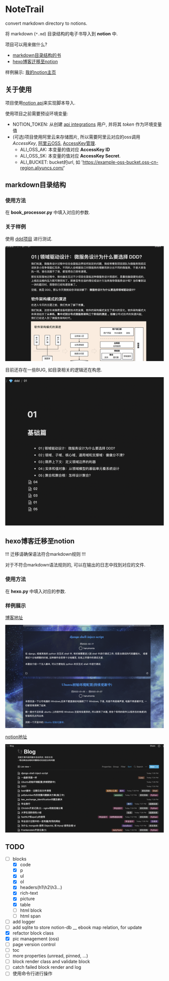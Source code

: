 # NoteTrail

<!-- more  In memory of a lost love -->

convert markdown directory to notions.

将 markdown (`*.md`) 目录结构的电子书导入到 __notion__ 中.

项目可以用来做什么?

- [markdown目录结构的书](#markdown目录结构的书)
- [hexo博客迁移至notion](#hexo博客迁移至notion)

样例展示: [我的notion主页](https://harumonia.notion.site/Harumonia-e1d77980f1b942beb0ac80c3f3448a8d)

## 关于使用

项目使用[notion api](https://developers.notion.com/)来实现脚本导入.

使用项目之前需要预设环境变量:

- NOTION_TOKEN: 从创建 [api integrations](https://www.notion.so/my-integrations) 用户, 并将其 _token_ 作为环境变量值
- (可选)项目使用阿里云来存储图片, 所以需要阿里云对应的oss调用 _AccessKey_, [阿里云OSS](https://oss.console.aliyun.com/overview), [AccessKey管理](https://ram.console.aliyun.com/users).
  - ALI_OSS_AK: 本变量的值对应 __AccessKey ID__
  - ALI_OSS_SK: 本变量的值对应 __AccessKey Secret__.
  - ALI_BUCKET: bucket的url, 如 'https://example-oss-bucket.oss-cn-region.aliyuncs.com/'

## markdown目录结构

### 使用方法

在 __book_processor.py__ 中填入对应的参数.

### 关于样例

使用 [ddd项目](https://github.com/zq99299/note-book2/tree/master/docs/ddd) 进行测试.

![bookcontent](./static/bookcontent.png)

目前还存在一些BUG, 如目录相关的逻辑还在构思.

![tocbug](./static/tocbug.png)


## hexo博客迁移至notion

!!!  迁移请确保语法符合markdown规则 !!!

对于不符合markdown语法规则的, 可以在输出的日志中找到对应的文件.

### 使用方法

在 __hexo.py__ 中填入对应的参数.

### 样例展示

[博客地址](https://blog.harumonia.moe/)

![hexoblog](./static/hexoblog.png)

[notion地址](https://harumonia.notion.site/5dfca79037874290b22dec916bdc9f07?v=7c41717134644508b4288d9acc90ca98)

![notionblog](./static/notionblog.png)

## TODO

- [ ] blocks
  - [x] code
  - [x] p
  - [x] ul
  - [x] ol
  - [x] headers(h1\h2\h3...)
  - [x] rich-text
  - [x] picture
  - [x] table
  - [ ] html block
  - [ ] html span
- [ ] add logger
- [ ] add sqlite to store notion-db __ ebook map relation, for update
- [x] refactor block class
- [x] pic management (oss)
- [ ] page version control
- [ ] toc
- [ ] more properties (unread, pinned, ...)
- [ ] block render class and validate block
- [ ] catch failed block render and log
- [ ] 使用命令行进行操作
